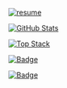 

[![resume]](https://www.notion.so/icetime96/Hephai-350d5e96911b4c3182ed1b3109fca36a)

[![GitHub Stats]](https://github.com/anuraghazra/github-readme-stats "GitHub Readme Stats")

[![Top Stack](https://widget.realdeveloper.pro/api/top?stack=Spring,Java,Vue.js)](https://github.com/bingsu-kun)

[![Badge](https://widget.realdeveloper.pro/api/badge?title=Languages_and_Frameworks&badges=Spring,Java,JavaScript,Vue.js,Python,Android)](https://github.com/bingsu-kun)

[![Badge](https://widget.realdeveloper.pro/api/badge?title=Database_and_DevOps&badges=PostgreSQL,Docker,MariaDB,AmazonEC2,GCP,Kubernetes,Git,Github,Jenkins,Redis)](https://github.com/bingsu-kun)

<!-- ref -->

[resume]: https://img.shields.io/static/v1?style=for-the-badge&color=000000&logoColor=ffffff&label=&message=Resume&logo=notion&#000000
[github stats]: https://github-readme-stats.vercel.app/api?username=bingsu-kun&title_color=5f4b8b&text_color=f0eee9&icon_color=00abc0&bg_color=212121&hide_border=true&hide_title=true&theme=&show_icons=true&include_all_commits=true&count_private=true&line_height=24
